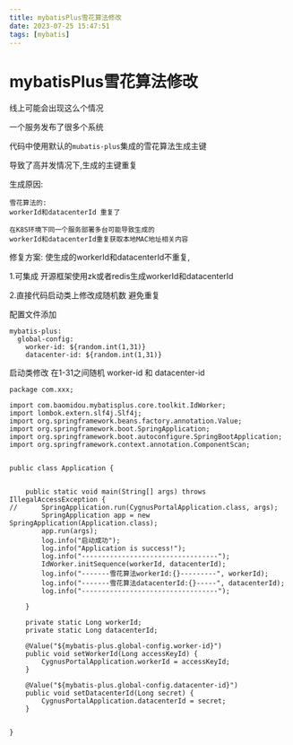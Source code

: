 ```yaml
---
title: mybatisPlus雪花算法修改
date: 2023-07-25 15:47:51
tags: [mybatis]
---
```


# mybatisPlus雪花算法修改

线上可能会出现这么个情况

一个服务发布了很多个系统

代码中使用默认的`mubatis-plus`集成的雪花算法生成主键

导致了高并发情况下,生成的主键重复

生成原因:
```
雪花算法的:
workerId和datacenterId 重复了

在K8S环境下同一个服务部署多台可能导致生成的
workerId和datacenterId重复获取本地MAC地址相关内容
```
<!--more-->

修复方案:
使生成的workerId和datacenterId不重复,

1.可集成 开源框架使用zk或者redis生成workerId和datacenterId

2.直接代码启动类上修改成随机数 避免重复

配置文件添加
```
mybatis-plus:
  global-config:
    worker-id: ${random.int(1,31)}
    datacenter-id: ${random.int(1,31)}    
```
启动类修改
在1-31之间随机 worker-id 和 datacenter-id

```
package com.xxx;

import com.baomidou.mybatisplus.core.toolkit.IdWorker;
import lombok.extern.slf4j.Slf4j;
import org.springframework.beans.factory.annotation.Value;
import org.springframework.boot.SpringApplication;
import org.springframework.boot.autoconfigure.SpringBootApplication;
import org.springframework.context.annotation.ComponentScan;


public class Application {


    public static void main(String[] args) throws IllegalAccessException {
//		SpringApplication.run(CygnusPortalApplication.class, args);
        SpringApplication app = new SpringApplication(Application.class);
        app.run(args);
        log.info("启动成功");
        log.info("Application is success!");
        log.info("----------------------------------");
        IdWorker.initSequence(workerId, datacenterId);
        log.info("-------雪花算法workerId:{}---------", workerId);
        log.info("-------雪花算法datacenterId:{}-----", datacenterId);
        log.info("----------------------------------");

    }

    private static Long workerId;
    private static Long datacenterId;

    @Value("${mybatis-plus.global-config.worker-id}")
    public void setWorkerId(Long accessKeyId) {
        CygnusPortalApplication.workerId = accessKeyId;
    }

    @Value("${mybatis-plus.global-config.datacenter-id}")
    public void setDatacenterId(Long secret) {
        CygnusPortalApplication.datacenterId = secret;
    }


}

```